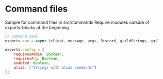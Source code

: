 # Command files

Sample for command files in src/commands
Require modules outside of exports-blocks at the beginning

```js
// command code
exports.run = async (client, message, args, Discord, guildStrings, guildTheme) => {};

exports.config = {
	requiresAdmin: Boolean,
	requiresArg: Boolean,
	enabled: Boolean,
	alias: ["Strings with alias commands"]
};
```
